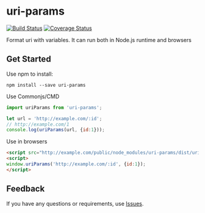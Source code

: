 # uri-params

[![Build Status](https://travis-ci.org/yedaodao/uri-params.svg?branch=master)](https://travis-ci.org/yedaodao/uri-params)
[![Coverage Status](https://coveralls.io/repos/github/yedaodao/uri-params/badge.svg?branch=master)](https://coveralls.io/github/yedaodao/uri-params?branch=master)

Format uri with variables. It can run both in Node.js runtime and browsers

## Get Started

Use npm to install:
```
npm install --save uri-params
```


Use Commonjs/CMD
```javascript
import uriParams from 'uri-params';

let url = 'http://example.com/:id';
// http://example.com/1
console.log(uriParams(url, {id:1}));
```

Use in browsers
```html
<script src="http://example.com/public/node_modules/uri-params/dist/uri-params.js"></script>
<script> 
window.uriParams('http://example.com/:id', {id:1});
</script>
```

## Feedback  
If you have any questions or requirements, use [Issues](https://github.com/yedaodao/uri-params/issues).




